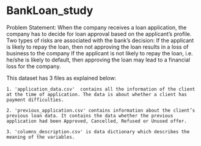 # BankLoan_study

Problem Statement: When the company receives a loan application, the company has to decide for loan approval based on the applicant’s profile. Two types of risks are associated with the bank’s decision: 
If the applicant is likely to repay the loan, then not approving the loan results in a loss of business to the company
If the applicant is not likely to repay the loan, i.e. he/she is likely to default, then approving the loan may lead to a financial loss for the company.


This dataset has 3 files as explained below: 
	
	1. 'application_data.csv'  contains all the information of the client at the time of application. The data is about whether a client has payment difficulties.

	2. 'previous_application.csv' contains information about the client’s previous loan data. It contains the data whether the previous application had been Approved, Cancelled, Refused or Unused offer.

	3. 'columns_description.csv' is data dictionary which describes the meaning of the variables.
